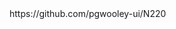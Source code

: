 <!DOCTYPE html>
<html lang="en">
  <readme.txt>https://github.com/pgwooley-ui/N220</readme.txt>
</html>

